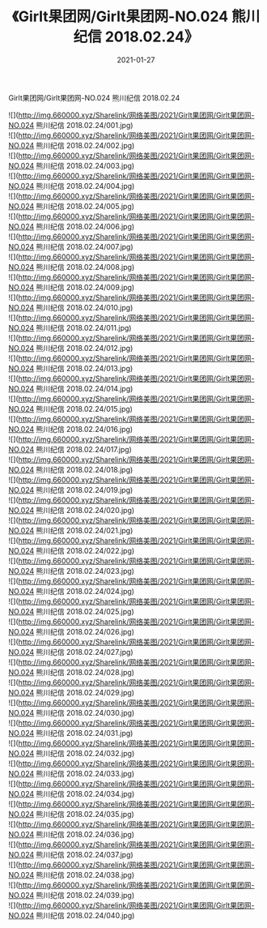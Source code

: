 ﻿---
layout: post
title:  《Girlt果团网/Girlt果团网-NO.024 熊川纪信 2018.02.24》
date:   2021-01-27
img: http://img.660000.xyz/Sharelink/网络美图/2021/Girlt果团网/Girlt果团网-NO.024 熊川纪信 2018.02.24/000.jpg
categories: [美女, 清纯, 唯美]
---

Girlt果团网/Girlt果团网-NO.024 熊川纪信 2018.02.24

 ![](http://img.660000.xyz/Sharelink/网络美图/2021/Girlt果团网/Girlt果团网-NO.024 熊川纪信 2018.02.24/001.jpg) <br>![](http://img.660000.xyz/Sharelink/网络美图/2021/Girlt果团网/Girlt果团网-NO.024 熊川纪信 2018.02.24/002.jpg) <br>![](http://img.660000.xyz/Sharelink/网络美图/2021/Girlt果团网/Girlt果团网-NO.024 熊川纪信 2018.02.24/003.jpg) <br>![](http://img.660000.xyz/Sharelink/网络美图/2021/Girlt果团网/Girlt果团网-NO.024 熊川纪信 2018.02.24/004.jpg) <br>![](http://img.660000.xyz/Sharelink/网络美图/2021/Girlt果团网/Girlt果团网-NO.024 熊川纪信 2018.02.24/005.jpg) <br>![](http://img.660000.xyz/Sharelink/网络美图/2021/Girlt果团网/Girlt果团网-NO.024 熊川纪信 2018.02.24/006.jpg) <br>![](http://img.660000.xyz/Sharelink/网络美图/2021/Girlt果团网/Girlt果团网-NO.024 熊川纪信 2018.02.24/007.jpg) <br>![](http://img.660000.xyz/Sharelink/网络美图/2021/Girlt果团网/Girlt果团网-NO.024 熊川纪信 2018.02.24/008.jpg) <br>![](http://img.660000.xyz/Sharelink/网络美图/2021/Girlt果团网/Girlt果团网-NO.024 熊川纪信 2018.02.24/009.jpg) <br>![](http://img.660000.xyz/Sharelink/网络美图/2021/Girlt果团网/Girlt果团网-NO.024 熊川纪信 2018.02.24/010.jpg) <br>![](http://img.660000.xyz/Sharelink/网络美图/2021/Girlt果团网/Girlt果团网-NO.024 熊川纪信 2018.02.24/011.jpg) <br>![](http://img.660000.xyz/Sharelink/网络美图/2021/Girlt果团网/Girlt果团网-NO.024 熊川纪信 2018.02.24/012.jpg) <br>![](http://img.660000.xyz/Sharelink/网络美图/2021/Girlt果团网/Girlt果团网-NO.024 熊川纪信 2018.02.24/013.jpg) <br>![](http://img.660000.xyz/Sharelink/网络美图/2021/Girlt果团网/Girlt果团网-NO.024 熊川纪信 2018.02.24/014.jpg) <br>![](http://img.660000.xyz/Sharelink/网络美图/2021/Girlt果团网/Girlt果团网-NO.024 熊川纪信 2018.02.24/015.jpg) <br>![](http://img.660000.xyz/Sharelink/网络美图/2021/Girlt果团网/Girlt果团网-NO.024 熊川纪信 2018.02.24/016.jpg) <br>![](http://img.660000.xyz/Sharelink/网络美图/2021/Girlt果团网/Girlt果团网-NO.024 熊川纪信 2018.02.24/017.jpg) <br>![](http://img.660000.xyz/Sharelink/网络美图/2021/Girlt果团网/Girlt果团网-NO.024 熊川纪信 2018.02.24/018.jpg) <br>![](http://img.660000.xyz/Sharelink/网络美图/2021/Girlt果团网/Girlt果团网-NO.024 熊川纪信 2018.02.24/019.jpg) <br>![](http://img.660000.xyz/Sharelink/网络美图/2021/Girlt果团网/Girlt果团网-NO.024 熊川纪信 2018.02.24/020.jpg) <br>![](http://img.660000.xyz/Sharelink/网络美图/2021/Girlt果团网/Girlt果团网-NO.024 熊川纪信 2018.02.24/021.jpg) <br>![](http://img.660000.xyz/Sharelink/网络美图/2021/Girlt果团网/Girlt果团网-NO.024 熊川纪信 2018.02.24/022.jpg) <br>![](http://img.660000.xyz/Sharelink/网络美图/2021/Girlt果团网/Girlt果团网-NO.024 熊川纪信 2018.02.24/023.jpg) <br>![](http://img.660000.xyz/Sharelink/网络美图/2021/Girlt果团网/Girlt果团网-NO.024 熊川纪信 2018.02.24/024.jpg) <br>![](http://img.660000.xyz/Sharelink/网络美图/2021/Girlt果团网/Girlt果团网-NO.024 熊川纪信 2018.02.24/025.jpg) <br>![](http://img.660000.xyz/Sharelink/网络美图/2021/Girlt果团网/Girlt果团网-NO.024 熊川纪信 2018.02.24/026.jpg) <br>![](http://img.660000.xyz/Sharelink/网络美图/2021/Girlt果团网/Girlt果团网-NO.024 熊川纪信 2018.02.24/027.jpg) <br>![](http://img.660000.xyz/Sharelink/网络美图/2021/Girlt果团网/Girlt果团网-NO.024 熊川纪信 2018.02.24/028.jpg) <br>![](http://img.660000.xyz/Sharelink/网络美图/2021/Girlt果团网/Girlt果团网-NO.024 熊川纪信 2018.02.24/029.jpg) <br>![](http://img.660000.xyz/Sharelink/网络美图/2021/Girlt果团网/Girlt果团网-NO.024 熊川纪信 2018.02.24/030.jpg) <br>![](http://img.660000.xyz/Sharelink/网络美图/2021/Girlt果团网/Girlt果团网-NO.024 熊川纪信 2018.02.24/031.jpg) <br>![](http://img.660000.xyz/Sharelink/网络美图/2021/Girlt果团网/Girlt果团网-NO.024 熊川纪信 2018.02.24/032.jpg) <br>![](http://img.660000.xyz/Sharelink/网络美图/2021/Girlt果团网/Girlt果团网-NO.024 熊川纪信 2018.02.24/033.jpg) <br>![](http://img.660000.xyz/Sharelink/网络美图/2021/Girlt果团网/Girlt果团网-NO.024 熊川纪信 2018.02.24/034.jpg) <br>![](http://img.660000.xyz/Sharelink/网络美图/2021/Girlt果团网/Girlt果团网-NO.024 熊川纪信 2018.02.24/035.jpg) <br>![](http://img.660000.xyz/Sharelink/网络美图/2021/Girlt果团网/Girlt果团网-NO.024 熊川纪信 2018.02.24/036.jpg) <br>![](http://img.660000.xyz/Sharelink/网络美图/2021/Girlt果团网/Girlt果团网-NO.024 熊川纪信 2018.02.24/037.jpg) <br>![](http://img.660000.xyz/Sharelink/网络美图/2021/Girlt果团网/Girlt果团网-NO.024 熊川纪信 2018.02.24/038.jpg) <br>![](http://img.660000.xyz/Sharelink/网络美图/2021/Girlt果团网/Girlt果团网-NO.024 熊川纪信 2018.02.24/039.jpg) <br>![](http://img.660000.xyz/Sharelink/网络美图/2021/Girlt果团网/Girlt果团网-NO.024 熊川纪信 2018.02.24/040.jpg) <br>